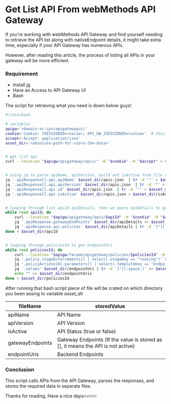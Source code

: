 # Get List API From webMethods API Gateway
If you're working with webMethods API Gateway and find yourself needing to retrieve the API list along with nativeEndpoint details, it might take extra time, especially if your API Gateway has numerous APIs.

However, after reading this article, the process of listing all APIs in your gateway will be more efficient.

### Requirement
- Install [jq](https://github.com/jqlang/jq)
- Have an Access to API Gateway UI
- Bash


The script for retrieving what you need is down below guys!
```bash
#!/bin/bash

# variables
apigw='<domain-or-ip>/apigatewayui/'
cookie='Cookie: JSESSIONID=<value>; API_GW_JSESSIONID=<value>'  # this cookie get from your login in apigw ui
accept='Accept: application/json'
asset_dir='<absolute-path-for-store-the-data>'


# get list api
curl --location "$apigw/apigateway/apis/" -H "$cookie" -H "$accept" > $asset_dir/apis.json


# using jq to parse apiName, apiVersion, apiId and isActive from file apis.json
jq '.apiResponse[].api.apiName' $asset_dir/apis.json  | tr -d '"' > $asset_dir/apiName
jq '.apiResponse[].api.apiVersion' $asset_dir/apis.json  | tr -d '"' > $asset_dir/apiVersion
jq '.apiResponse[].api.id' $asset_dir/apis.json  | tr -d '"' > $asset_dir/apiId
jq '.apiResponse[].api.isActive' $asset_dir/apis.json > $asset_dir/isActive


# looping through list apiId apiDetails, then we query apiDetails to get gatewayEndpoints and policiesId
while read apiId; do
    curl --location "$apigw/apigateway/apis/$apiId" -H "$cookie" -H "$accept" > $asset_dir/apiDetails
    jq '.apiResponse.gatewayEndPoints' $asset_dir/apiDetails >> $asset_dir/gatewayEndpoints
    jq '.apiResponse.api.policies' $asset_dir/apiDetails | tr -d '["][:space:]'>> $asset_dir/policiesId && echo >> $asset_dir/policiesId
done < $asset_dir/apiId


# looping through policiesId to get endpointUri
while read policiesId; do
    curl --location "$apigw/facade/apigateway/policies/$policiesId" -H "$cookie" -H "$accept" > $asset_dir/policies
    jq '.policy.stageEnforcements[] | select(.stageKey == "routing")' $asset_dir/policies > $asset_dir/policyRouting
    jq '.policyActions[0].parameters[] | select(.templateKey == "endpointUri")' $asset_dir/policyRouting > $asset_dir/endpointUri
    jq '.values' $asset_dir/endpointUri | tr -d '["][:space:]' >> $asset_dir/endpointUris
    echo "" >> $asset_dir/endpointUris
done < $asset_dir/policiesId
```



After running that bash script piece of file will be crated on which directory you been assing to variable *asset_dir*


<table>
<thead>
<tr>
<th>fileName</th>
<th>storedValue</th>
</tr>
<thead>
<tbody>
<tr>
<td>apiName</td>
<td>API Name</td>
</tr>
<tr>
<td>apiVersion</td>
<td>API Version</td>
</tr>
<tr>
<td>isActive</td>
<td>API Status (true or false)</td>
</tr>
<tr>
<td>gatewayEndpoints</td>
<td>Gateway Endpoints (If the value is stored as [], it means the API is not active)</td>
</tr>
<tr>
<td>endpointUris</td>
<td>Backend Endpoints</td>
</tr>
</tbody>
</table>


### Conclusion
This script calls APIs from the API Gateway, parses the responses, and stores the required data in separate files.


Thanks for reading, Have a nice days🔥🔥🔥🔥


